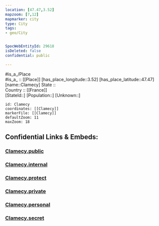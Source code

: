```yaml
---
location: [47.47,3.52] 
mapzoom: [7,12] 
mapmarker: city 
type: City
tags:
- geo/City


SpocWebEntityId: 29618
isDeleted: false
confidential: public

---
```

#is_a_/Place  
#is_a_ :: [[Place]] 
[has_place_longitude::3.52] 
[has_place_latitude::47.47] 
[name::Clamecy] 
State ::  
Country :: [[France]]  
[StateId::] 
[Population::] 
[Unknown::] 


```leaflet
id: Clamecy
coordinates: [[Clamecy]] 
markerFile: [[Clamecy]] 
defaultZoom: 11 
maxZoom: 18
```


## Confidential Links & Embeds: 

### [Clamecy.public](/_public/\Earth\Continent\Europe\Europe~West\France\regions~France\Bourgogne-Franche-Comté\departments~Bourgogne-Franche-Comté\Nièvre\communes~Nièvre\Clamecy\cities~ClamecyClamecy.public.md) 

### [Clamecy.internal](/_internal/\Earth\Continent\Europe\Europe~West\France\regions~France\Bourgogne-Franche-Comté\departments~Bourgogne-Franche-Comté\Nièvre\communes~Nièvre\Clamecy\cities~ClamecyClamecy.internal.md) 

### [Clamecy.protect](/_protect/\Earth\Continent\Europe\Europe~West\France\regions~France\Bourgogne-Franche-Comté\departments~Bourgogne-Franche-Comté\Nièvre\communes~Nièvre\Clamecy\cities~ClamecyClamecy.protect.md) 

### [Clamecy.private](/_private/\Earth\Continent\Europe\Europe~West\France\regions~France\Bourgogne-Franche-Comté\departments~Bourgogne-Franche-Comté\Nièvre\communes~Nièvre\Clamecy\cities~ClamecyClamecy.private.md) 

### [Clamecy.personal](/_personal/\Earth\Continent\Europe\Europe~West\France\regions~France\Bourgogne-Franche-Comté\departments~Bourgogne-Franche-Comté\Nièvre\communes~Nièvre\Clamecy\cities~ClamecyClamecy.personal.md) 

### [Clamecy.secret](/_secret/\Earth\Continent\Europe\Europe~West\France\regions~France\Bourgogne-Franche-Comté\departments~Bourgogne-Franche-Comté\Nièvre\communes~Nièvre\Clamecy\cities~ClamecyClamecy.secret.md)

